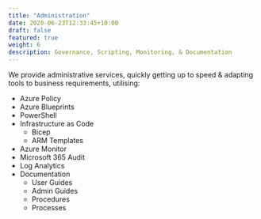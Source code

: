```yaml
---
title: "Administration"
date: 2020-06-23T12:33:45+10:00
draft: false
featured: true
weight: 6
description: Governance, Scripting, Monitoring, & Documentation
---
```


We provide administrative services, quickly getting up to speed & adapting tools to business requirements, utilising:

* Azure Policy
* Azure Blueprints
* PowerShell
* Infrastructure as Code
  *  Bicep
  *  ARM Templates
* Azure Monitor
* Microsoft 365 Audit
* Log Analytics
* Documentation
  *  User Guides
  *  Admin Guides
  *  Procedures
  *  Processes
